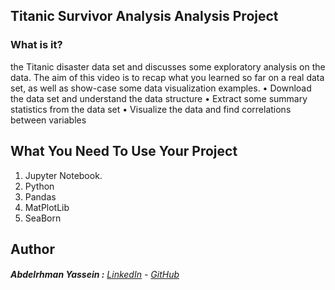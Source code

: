 ## Titanic Survivor Analysis Analysis Project

### What is it?

the Titanic disaster data set and discusses some exploratory analysis on the data. The aim of this video is to recap what you learned so far on a real data set, as well as show-case some data visualization examples. 
• Download the data set and understand the data structure 
• Extract some summary statistics from the data set 
• Visualize the data and find correlations between variables

## What You Need To Use Your Project

  01. Jupyter Notebook.
  02. Python  
  03. Pandas
  04. MatPlotLib
  05. SeaBorn



## Author

######  **Abdelrhman Yassein  :**  [LinkedIn](https://www.linkedin.com/in/Abdelrhman-Yassein/) - [GitHub](https://github.com/Abdelrhman-Yassein?tab=repositories)
